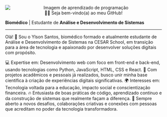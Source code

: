 <p align="center"> <img src="https://apexensino.com.br/wp-content/uploads/2020/06/aprender-a-programar.png" alt="Imagem de aprendizado de programação" style="display: block; margin: 0 auto;>
</p>


# 👩‍💻 Seja bem-vindo(a) ao meu GitHub!

**Biomédico** | Estudante de **Análise e Desenvolvimento de Sistemas**

---

Olá! 👋 Sou o Ylson Santos, biomédico formado e atualmente estudante de Análise e Desenvolvimento de Sistemas na CESAR School, em transição para a área de tecnologia e apaixonado por desenvolver soluções digitais com propósito.

💻 Expertise em: Desenvolvimento web com foco em front-end e back-end, usando tecnologias como Python, JavaScript, HTML, CSS e React.
🌱 Com projetos acadêmicos e pessoais já realizados, busco unir minha base científica à criação de experiências digitais significativas.
🌍 Interesses em: Tecnologia voltada para a educação, impacto social e conscientização financeira.
🔥 Entusiasta de boas práticas de código, aprendizado contínuo e da construção de sistemas que realmente façam a diferença.
🤝 Sempre aberto a novos desafios, colaborações criativas e conexões com pessoas que acreditam no poder da tecnologia transformadora.

